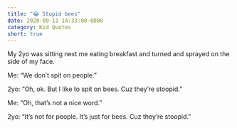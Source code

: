 ```yaml
---
title: "😂 Stupid bees"
date: 2020-09-11 14:33:00-0000
category: Kid Quotes
short: true
---
```


My 2yo was sitting next me eating breakfast and turned and sprayed on the side of my face.

Me: “We don’t spit on people.”

2yo: “Oh, ok. But I like to spit on bees. Cuz they’re stoopid.”

Me: “Oh, that’s not a nice word.”

2yo: “It’s not for people. It’s just for bees. Cuz they’re stoopid.”
